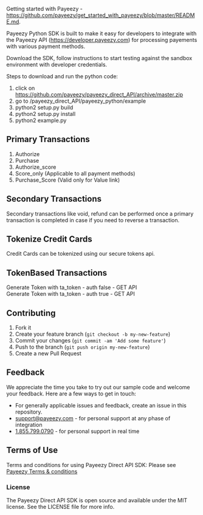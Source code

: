 Getting started with Payeezy - https://github.com/payeezy/get_started_with_payeezy/blob/master/README.md.

Payeezy Python SDK is built to make it easy for developers to integrate with the Payeezy API (https://developer.payeezy.com) for processing payements with various payment methods. 

Download the SDK, follow instructions to start testing against the sandbox environment with developer credentials. 

Steps to download and run the python code:

1. click on https://github.com/payeezy/payeezy_direct_API/archive/master.zip
2. go to /payeezy_direct_API/payeezy_python/example
3. python2 setup.py build
4. python2 setup.py install
5. python2 example.py

Primary Transactions
-------------------------

1) Authorize
2) Purchase
3) Authorize_score
4) Score_only (Applicable to all payment methods)
5) Purchase_Score (Valid only for Value link)


Secondary Transactions
-------------------------
Secondary transactions like void, refund can be performed once a primary transaction is completed in case if you need to reverse a transaction.

Tokenize Credit Cards
-------------------------
Credit Cards can be tokenized using our secure tokens api.

TokenBased Transactions 
-------------------------
Generate Token with ta_token - auth false - GET API                                                                                    
Generate Token with ta_token - auth true - GET API

## Contributing

1. Fork it 
2. Create your feature branch (`git checkout -b my-new-feature`)
3. Commit your changes (`git commit -am 'Add some feature'`)
4. Push to the branch (`git push origin my-new-feature`)
5. Create a new Pull Request  


## Feedback
We appreciate the time you take to try out our sample code and welcome your feedback. Here are a few ways to get in touch:
* For generally applicable issues and feedback, create an issue in this repository.
* support@payeezy.com - for personal support at any phase of integration
* [1.855.799.0790](tel:+18557990790)  - for personal support in real time 

## Terms of Use
Terms and conditions for using Payeezy Direct API SDK: Please see [Payeezy Terms & conditions](https://developer.payeezy.com/terms-use)

### License
The Payeezy Direct API SDK is open source and available under the MIT license. See the LICENSE file for more info.
